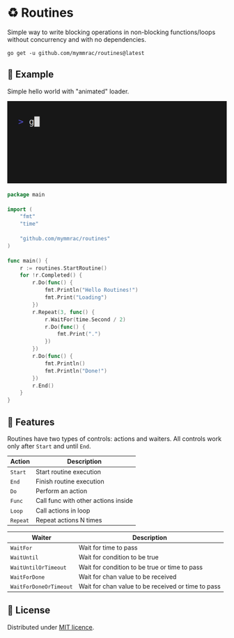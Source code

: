 # :recycle: Routines

Simple way to write blocking operations in non-blocking functions/loops without concurrency and with no dependencies.

```shell
go get -u github.com/mymmrac/routines@latest
```

## :jigsaw: Example

Simple hello world with "animated" loader.

<img src="docs/demo.gif" alt="Demo example" width="600">

```go
package main

import (
	"fmt"
	"time"

	"github.com/mymmrac/routines"
)

func main() {
	r := routines.StartRoutine()
	for !r.Completed() {
		r.Do(func() {
			fmt.Println("Hello Routines!")
			fmt.Print("Loading")
		})
		r.Repeat(3, func() {
			r.WaitFor(time.Second / 2)
			r.Do(func() {
				fmt.Print(".")
			})
		})
		r.Do(func() {
			fmt.Println()
			fmt.Println("Done!")
		})
		r.End()
	}
}
```

## :stars: Features

Routines have two types of controls: actions and waiters.
All controls work only after `Start` and until `End`.

| Action   | Description                         |
|----------|-------------------------------------|
| `Start`  | Start routine execution             |
| `End`    | Finish routine execution            |
| `Do`     | Perform an action                   |
| `Func`   | Call func with other actions inside |
| `Loop`   | Call actions in loop                |
| `Repeat` | Repeat actions N times              |

| Waiter                 | Description                                        |
|------------------------|----------------------------------------------------|
| `WaitFor`              | Wait for time to pass                              |
| `WaitUntil`            | Wait for condition to be true                      |
| `WaitUntilOrTimeout`   | Wait for condition to be true or time to pass      |
| `WaitForDone`          | Wait for chan value to be received                 |
| `WaitForDoneOrTimeout` | Wait for chan value to be received or time to pass |

## :closed_lock_with_key: License

Distributed under [MIT licence](LICENSE).
